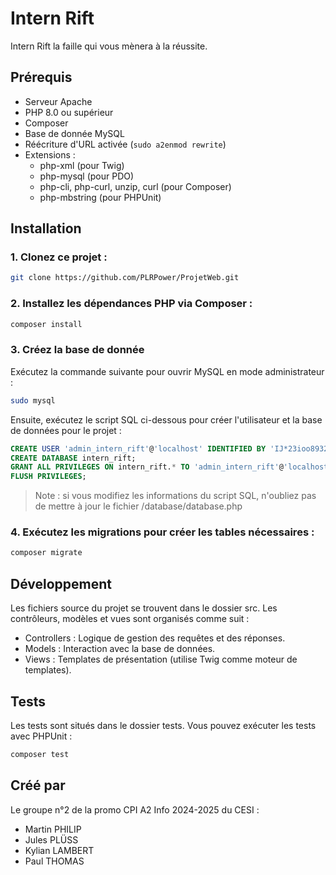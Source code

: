 # Intern Rift

Intern Rift la faille qui vous mènera à la réussite.

## Prérequis

- Serveur Apache
- PHP 8.0 ou supérieur
- Composer
- Base de donnée MySQL
- Réécriture d'URL activée (```sudo a2enmod rewrite```)
- Extensions :
    - php-xml (pour Twig)
    - php-mysql (pour PDO)
    - php-cli, php-curl, unzip, curl (pour Composer)
    - php-mbstring (pour PHPUnit)

## Installation

### 1. Clonez ce projet :

```bash
git clone https://github.com/PLRPower/ProjetWeb.git
```

### 2. Installez les dépendances PHP via Composer :

```bash
composer install
```

### 3. Créez la base de donnée

Exécutez la commande suivante pour ouvrir MySQL en mode administrateur :
```bash
sudo mysql
```

Ensuite, exécutez le script SQL ci-dessous pour créer l'utilisateur et la base de données pour le projet :
```sql
CREATE USER 'admin_intern_rift'@'localhost' IDENTIFIED BY 'IJ*23ioo8932JN';
CREATE DATABASE intern_rift;
GRANT ALL PRIVILEGES ON intern_rift.* TO 'admin_intern_rift'@'localhost';
FLUSH PRIVILEGES;
```
> Note : si vous modifiez les informations du script SQL, n'oubliez pas de mettre à jour le fichier /database/database.php

### 4. Exécutez les migrations pour créer les tables nécessaires :

```bash
composer migrate
```

## Développement

Les fichiers source du projet se trouvent dans le dossier src. Les contrôleurs, modèles et vues sont organisés comme
suit :

- Controllers : Logique de gestion des requêtes et des réponses.
- Models : Interaction avec la base de données.
- Views : Templates de présentation (utilise Twig comme moteur de templates).

## Tests

Les tests sont situés dans le dossier tests. Vous pouvez exécuter les tests avec PHPUnit :

```bash
composer test
```

## Créé par

Le groupe n°2 de la promo CPI A2 Info 2024-2025 du CESI :

- Martin PHILIP
- Jules PLÜSS
- Kylian LAMBERT
- Paul THOMAS